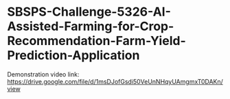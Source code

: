 # SBSPS-Challenge-5326-AI-Assisted-Farming-for-Crop-Recommendation-Farm-Yield-Prediction-Application

Demonstration video link:    https://drive.google.com/file/d/1msDJofGsdi50VeUnNHqyUAmgmxT0DAKn/view
